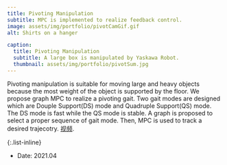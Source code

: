 ```yaml
---
title: Pivoting Manipulation
subtitle: MPC is implemented to realize feedback control.
image: assets/img/portfolio/pivotCamGif.gif
alt: Shirts on a hanger

caption:
  title: Pivoting Manipulation
  subtitle: A large box is manipulated by Yaskawa Robot.
  thumbnail: assets/img/portfolio/pivotSum.jpg
---
```

Pivoting manipulation is suitable for moving large and heavy objects because the most weight of the object is supported by the floor. We propose graph MPC to realize a pivoting gait. Two gait modes are designed which are Douple Support(DS) mode and Quadruple Support(QS) mode. The DS mode is fast while the QS mode is stable. A graph is proposed to select a proper sequence of gait mode. Then, MPC is used to track a desired trajecotry. [视频](https://www.bilibili.com/video/BV1wv411h7km?from=search&seid=5732877973376307179).

{:.list-inline}
- Date: 2021.04


